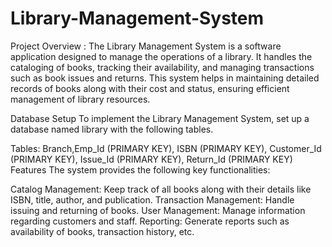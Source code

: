 # Library-Management-System
Project Overview : 
The Library Management System is a software application designed to manage the operations of a library. It handles the cataloging of books, tracking their availability, and managing transactions such as book issues and returns. This system helps in maintaining detailed records of books along with their cost and status, ensuring efficient management of library resources.

Database Setup
To implement the Library Management System, set up a database named library with the following tables.

Tables: Branch,Emp_Id (PRIMARY KEY), ISBN (PRIMARY KEY), Customer_Id (PRIMARY KEY), Issue_Id (PRIMARY KEY), Return_Id (PRIMARY KEY)
Features
The system provides the following key functionalities:

Catalog Management: Keep track of all books along with their details like ISBN, title, author, and publication.
Transaction Management: Handle issuing and returning of books.
User Management: Manage information regarding customers and staff.
Reporting: Generate reports such as availability of books, transaction history, etc.
